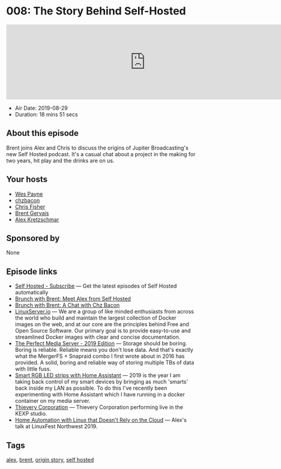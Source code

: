 # 008: The Story Behind Self-Hosted

<iframe src="https://player.fireside.fm/v2/WTrMvATU+Yx1IKhbj?theme=dark" width="740" height="200" frameborder="0" scrolling="no"></iframe>

* Air Date: 2019-08-29
* Duration: 18 mins 51 secs

## About this episode

Brent joins Alex and Chris to discuss the origins of Jupiter Broadcasting's new Self Hosted podcast. It's a casual chat about a project in the making for two years, hit play and the drinks are on us.

## Your hosts
* [Wes Payne](https://extras.show//hosts/wes)
* [chzbacon](https://extras.show//hosts/chzbacon)
* [Chris Fisher](https://extras.show//hosts/chrislas)
* [Brent Gervais](https://extras.show//hosts/brent)
* [Alex Kretzschmar](https://extras.show//hosts/alexktz)

## Sponsored by

None



## Episode links

  * [Self Hosted - Subscribe](https://selfhosted.show/subscribe "Self Hosted - Subscribe") — Get the latest episodes of Self Hosted automatically 
  * [Brunch with Brent: Meet Alex from Self Hosted](https://extras.show/7 "Brunch with Brent: Meet Alex from Self Hosted")
  * [Brunch with Brent: A Chat with Chz Bacon](https://extras.show/6 "Brunch with Brent: A Chat with Chz Bacon")
  * [LinuxServer.io](https://www.linuxserver.io/ "LinuxServer.io") — We are a group of like minded enthusiasts from across the world who build and maintain the largest collection of Docker images on the web, and at our core are the principles behind Free and Open Source Software. Our primary goal is to provide easy-to-use and streamlined Docker images with clear and concise documentation. 
  * [The Perfect Media Server - 2019 Edition](https://blog.linuxserver.io/2019/07/16/perfect-media-server-2019/ "The Perfect Media Server - 2019 Edition") — Storage should be boring. Boring is reliable. Reliable means you don't lose data. And that's exactly what the MergerFS + Snapraid combo I first wrote about in 2016 has provided. A solid, boring and reliable way of storing multiple TBs of data with little fuss.
  * [Smart RGB LED strips with Home Assistant](https://blog.ktz.me/smart-led-strips-with-no-subscription-required/ "Smart RGB LED strips with Home Assistant") — 2019 is the year I am taking back control of my smart devices by bringing as much 'smarts' back inside my LAN as possible. To do this I've recently been experimenting with Home Assistant which I have running in a docker container on my media server.
  * [Thievery Corporation](https://www.youtube.com/watch?v=5eK6SYVyZRk "Thievery Corporation") — Thievery Corporation performing live in the KEXP studio. 
  * [ Home Automation with Linux that Doesn't Rely on the Cloud](https://github.com/JupiterBroadcasting/Talks/raw/master/LFNW2019/LFNW2019%20-%20IronicBadger%20-%20%20Home%20Automation%20with%20Linux%20that%20Doesnt%20Rely%20on%20the%20Cloud.mp3 " Home Automation with Linux that Doesn't Rely on the Cloud") — Alex's talk at LinuxFest Northwest 2019.



## Tags

[alex](https://extras.show//tags/alex), [brent](https://extras.show//tags/brent), [origin story](https://extras.show//tags/origin%20story), [self hosted](https://extras.show//tags/self%20hosted)
